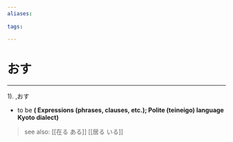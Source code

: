 ```yaml
---
aliases:
    
tags:
    
---
```


# おす
---
1).
,おす

- to be
**( Expressions (phrases, clauses, etc.); Polite (teineigo) language Kyoto dialect)**
> see also:  [[在る ある]] [[居る いる]]
            
